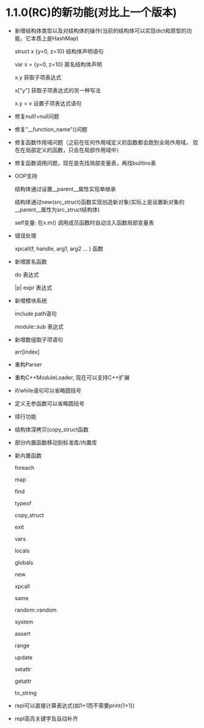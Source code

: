 # 1.1.0(RC)的新功能(对比上一个版本)

- 新增结构体类型以及对结构体的操作(当前的结构体可以实现dict和原型的功能，它本质上是HashMap)
    
    struct x {y=0, z=10} 结构体声明语句

    var x = {y=0, z=10} 匿名结构体声明

    x.y 获取子项表达式

    x["y"] 获取子项表达式的另一种写法

    x.y = v 设置子项表达式语句

- 修复null!=null问题

- 修复"__function_name"()问题

- 修复函数作用域问题（之前在任何作用域定义的函数都会跑到全局作用域， 现在在局部定义的函数，只会在局部作用域中）

- 修复函数调用问题，现在是先找局部变量表，再找builtins表

- OOP支持

    结构体通过设置__parent__属性实现单继承

    结构体通过new(src_struct)函数实现创造新对象(实际上是设置新对象的__parent__属性为src_struct结构体)

    self变量: 在x.m() 调用成员函数时自动注入函数局部变量表

- 错误处理

    xpcall(f, handle, arg1, arg2 ... ) 函数

- 新增匿名函数

    do 表达式

    |p| expr 表达式

- 新增模块系统

    include path语句

    module::sub 表达式

- 新增数组取子项语句

    arr[index]

- 重构Parser

- 重构C++ModuleLoader, 现在可以支持C++扩展

- if/while语句可以省略圆括号

- 定义无参函数可以省略圆括号

- 续行功能

- 结构体深拷贝(copy_struct函数

- 部分内置函数移动到标准库/内置库

- 新内置函数

    foreach

    map

    find

    typeof

    copy_struct

    exit

    vars

    locals

    globals

    new

    xpcall

    same

    random::random

    system

    assert

    range

    update

    setattr

    getattr

    to_string

- repl可以直接计算表达式(如1+1而不需要print(1+1))

- repl高亮关键字及自动补齐
